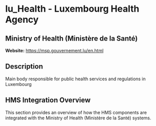 # lu_Health - Luxembourg Health Agency

## Ministry of Health (Ministère de la Santé)

**Website:** https://msp.gouvernement.lu/en.html

## Description

Main body responsible for public health services and regulations in Luxembourg

## HMS Integration Overview

This section provides an overview of how the HMS components are integrated with the Ministry of Health (Ministère de la Santé) systems.
